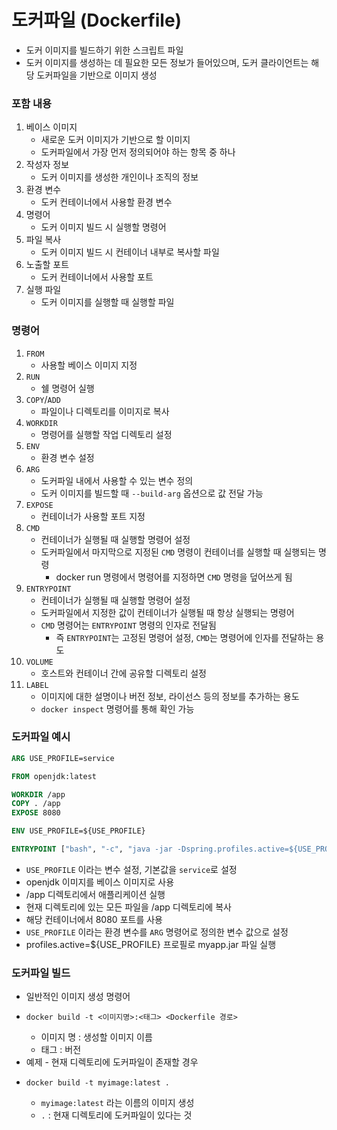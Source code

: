 # 도커파일 (Dockerfile)
* 도커 이미지를 빌드하기 위한 스크립트 파일
* 도커 이미지를 생성하는 데 필요한 모든 정보가 들어있으며, 도커 클라이언트는 해당 도커파일을 기반으로 이미지 생성
### 포함 내용
1. 베이스 이미지
	* 새로운 도커 이미지가 기반으로 할 이미지
    * 도커파일에서 가장 먼저 정의되어야 하는 항목 중 하나
2. 작성자 정보
	* 도커 이미지를 생성한 개인이나 조직의 정보
3. 환경 변수
	* 도커 컨테이너에서 사용할 환경 변수
4. 명령어
	* 도커 이미지 빌드 시 실행할 명령어
5. 파일 복사
	* 도커 이미지 빌드 시 컨테이너 내부로 복사할 파일
6. 노출할 포트
	* 도커 컨테이너에서 사용할 포트
7. 실행 파일
	* 도커 이미지를 실행할 때 실행할 파일
### 명령어
1. `FROM`
	* 사용할 베이스 이미지 지정
2. `RUN`
	* 쉘 명령어 실행
3. `COPY`/`ADD`
	* 파일이나 디렉토리를 이미지로 복사
4. `WORKDIR`
	* 명령어를 실행할 작업 디렉토리 설정
5. `ENV`
	* 환경 변수 설정
6. `ARG`
	* 도커파일 내에서 사용할 수 있는 변수 정의
    * 도커 이미지를 빌드할 때 `--build-arg` 옵션으로 값 전달 가능
7. `EXPOSE`
	* 컨테이너가 사용할 포트 지정
8. `CMD`
	* 컨테이너가 실행될 때 실행할 명령어 설정
    * 도커파일에서 마지막으로 지정된 `CMD` 명령이 컨테이너를 실행할 때 실행되는 명령
      * docker run 명령에서 명령어를 지정하면 `CMD` 명령을 덮어쓰게 됨
9. `ENTRYPOINT`
	* 컨테이너가 실행될 때 실행할 명령어 설정
    * 도커파일에서 지정한 값이 컨테이너가 실행될 때 항상 실행되는 명령어
    * `CMD` 명령어는 `ENTRYPOINT` 명령의 인자로 전달됨
      * 즉 `ENTRYPOINT`는 고정된 명령어 설정, `CMD`는 명령어에 인자를 전달하는 용도
10. `VOLUME`
	* 호스트와 컨테이너 간에 공유할 디렉토리 설정
11. `LABEL`
	* 이미지에 대한 설명이나 버전 정보, 라이선스 등의 정보를 추가하는 용도
    * `docker inspect` 명령어를 통해 확인 가능
### 도커파일 예시
```dockerfile
ARG USE_PROFILE=service

FROM openjdk:latest

WORKDIR /app
COPY . /app
EXPOSE 8080

ENV USE_PROFILE=${USE_PROFILE}

ENTRYPOINT ["bash", "-c", "java -jar -Dspring.profiles.active=${USE_PROFILE} myapp.jar"]
```
* `USE_PROFILE` 이라는 변수 설정, 기본값을 `service`로 설정
* openjdk 이미지를 베이스 이미지로 사용
* /app 디렉토리에서 애플리케이션 실행
* 현재 디렉토리에 있는 모든 파일을 /app 디렉토리에 복사
* 해당 컨테이너에서 8080 포트를 사용
* `USE_PROFILE` 이라는 환경 변수를 `ARG` 명령어로 정의한 변수 값으로 설정
* profiles.active=${USE_PROFILE} 프로필로 myapp.jar 파일 실행
### 도커파일 빌드
* 일반적인 이미지 생성 명령어
* ```shell
  docker build -t <이미지명>:<태그> <Dockerfile 경로>
  ```
  * 이미지 명 : 생성할 이미지 이름
  * 태그 : 버전
* 예제 - 현재 디렉토리에 도커파일이 존재할 경우
* ```shell
  docker build -t myimage:latest .
  ```
  * `myimage:latest` 라는 이름의 이미지 생성
  * `.` : 현재 디렉토리에 도커파일이 있다는 것

